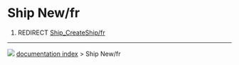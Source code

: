 # Ship New/fr
1.  REDIRECT [Ship_CreateShip/fr](Ship_CreateShip/fr.md)



---
![](images/Button_right.svg) [documentation index](../README.md) > Ship New/fr

